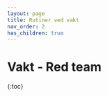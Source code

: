 ```yaml
---
layout: page
title: Rutiner ved vakt
nav_order: 2
has_children: true
---
```


# Vakt - Red team

{:toc}
